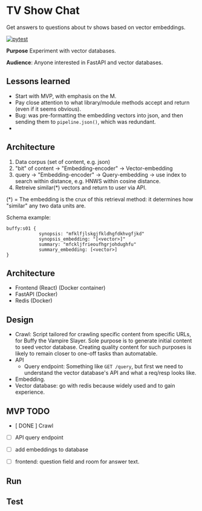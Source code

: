 # TV Show Chat
Get answers to questions about tv shows based on vector embeddings.

[![pytest](https://github.com/pieteradejong/tvshowchat/actions/workflows/ci.yml/badge.svg?branch=main)](https://github.com/pieteradejong/tvshowchat/actions/workflows/ci.yml)

**Purpose**
Experiment with vector databases.

**Audience**:
Anyone interested in FastAPI and vector databases.

## Lessons learned
* Start with MVP, with emphasis on the M.
* Pay close attention to what library/module methods accept and return (even if it seems obvious).
* Bug: was pre-formatting the embedding vectors into json, and then sending them to `pipeline.json()`, which was redundant.
* 

## Architecture
1) Data corpus (set of content, e.g. json)
2) "bit" of content -> "Embedding-encoder" -> Vector-embedding
3) query -> "Embedding-encoder" -> Query-embedding -> use index to search within distance, e.g. HNWS within cosine distance.
4) Retreive similar(*) vectors and return to user via API.

(*) = The embedding is the crux of this retrieval method: it determines how "similar" any two data units are. 

Schema example:

```
buffy:s01 {
            synopsis: "mfklfjlskgjfkldhgfdkhvgfjkd"
            synopsis_embedding: "[<vector>]"
            summary: "mfckljfrieoufhgrjohdughfu"
            summary_embedding: [<vector>]
}
```




## Architecture
* Frontend (React) (Docker container)
* FastAPI (Docker)
* Redis (Docker)

## Design
* Crawl: Script tailored for crawling specific content from specific URLs, for
Buffy the Vampire Slayer. Sole purpose is to generate initial content to 
seed vector database. Creating quality content for such purposes is likely
to remain closer to one-off tasks than automatable.
* API
  * Query endpoint: Something like `GET /query`, but first we need to understand the vector database's API and what a req/resp looks like.
* Embedding. 
* Vector database: go with redis because widely used and to gain experience.


## MVP TODO 
* [ DONE ] Crawl 
* [ ] API query endpoint
* [ ] add embeddings to database
* [ ] frontend: question field and room for answer text.


## Run


## Test




